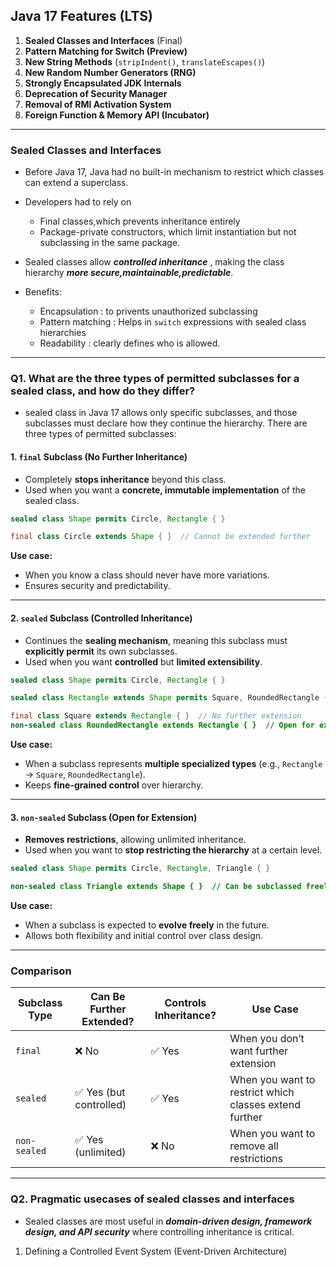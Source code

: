 ## **Java 17 Features (LTS)**  
1. **Sealed Classes and Interfaces** (Final)  
2. **Pattern Matching for Switch (Preview)**  
3. **New String Methods** (`stripIndent()`, `translateEscapes()`)  
4. **New Random Number Generators (RNG)**  
5. **Strongly Encapsulated JDK Internals**  
6. **Deprecation of Security Manager**  
7. **Removal of RMI Activation System**  
8. **Foreign Function & Memory API (Incubator)**  
---
### Sealed Classes and Interfaces 
-  Before Java 17, Java had no built-in mechanism to restrict which classes can extend a superclass.
- Developers had to rely on
    - Final classes,which prevents inheritance entirely
    - Package-private constructors, which limit instantiation but not subclassing in the same package.

- Sealed classes allow ***controlled inheritance*** , making the class hierarchy ***more secure,maintainable,predictable***.
- Benefits: 
    -  Encapsulation : to privents unauthorized subclassing
    -  Pattern matching : Helps in `switch` expressions with sealed class hierarchies
    -  Readability : clearly defines who is allowed.
---

### Q1. What are the three types of permitted subclasses for a sealed class, and how do they differ?
-  sealed class in Java 17 allows only specific subclasses, and those subclasses must declare how they continue the hierarchy. There are three types of permitted subclasses: 
#### **1. `final` Subclass (No Further Inheritance)**
- Completely **stops inheritance** beyond this class.  
- Used when you want a **concrete, immutable implementation** of the sealed class.  
 
```java
sealed class Shape permits Circle, Rectangle { }

final class Circle extends Shape { }  // Cannot be extended further
```
**Use case:**  
- When you know a class should never have more variations.  
- Ensures security and predictability.

---

#### **2. `sealed` Subclass (Controlled Inheritance)**
- Continues the **sealing mechanism**, meaning this subclass must **explicitly permit** its own subclasses.  
- Used when you want **controlled** but **limited extensibility**.  

```java
sealed class Shape permits Circle, Rectangle { }

sealed class Rectangle extends Shape permits Square, RoundedRectangle { }

final class Square extends Rectangle { }  // No further extension
non-sealed class RoundedRectangle extends Rectangle { }  // Open for extension
```
**Use case:**  
- When a subclass represents **multiple specialized types** (e.g., `Rectangle` → `Square`, `RoundedRectangle`).  
- Keeps **fine-grained control** over hierarchy.

---

#### **3. `non-sealed` Subclass (Open for Extension)**
- **Removes restrictions**, allowing unlimited inheritance.  
- Used when you want to **stop restricting the hierarchy** at a certain level.  
  
```java
sealed class Shape permits Circle, Rectangle, Triangle { }

non-sealed class Triangle extends Shape { }  // Can be subclassed freely
```
**Use case:**  
- When a subclass is expected to **evolve freely** in the future.  
- Allows both flexibility and initial control over class design.

---

### **Comparison**

| Subclass Type  | Can Be Further Extended? | Controls Inheritance? | Use Case |
|---------------|----------------------|-------------------|---------|
| `final`       | ❌ No                 | ✅ Yes            | When you don’t want further extension |
| `sealed`      | ✅ Yes (but controlled) | ✅ Yes            | When you want to restrict which classes extend further |
| `non-sealed`  | ✅ Yes (unlimited)     | ❌ No             | When you want to remove all restrictions |
---

### Q2. Pragmatic usecases of sealed classes and interfaces
- Sealed classes are most useful in ***domain-driven design, framework design, and API security*** where controlling inheritance is critical. 

1. Defining a Controlled Event System (Event-Driven Architecture)